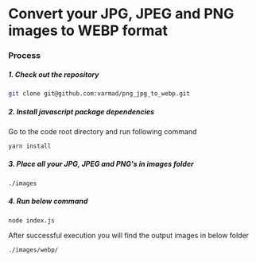 # Convert your JPG, JPEG and PNG images to WEBP format

### Process

##### 1. Check out the repository

```bash
git clone git@github.com:varmad/png_jpg_to_webp.git
```

##### 2. Install javascript package dependencies

Go to the code root directory and run following command

```bash
yarn install
```

##### 3. Place all your JPG, JPEG and PNG's in images folder

```bash
./images
```

##### 4. Run below command

```bash
node index.js
```

After successful execution you will find the output images in below folder

```bash
./images/webp/
```
